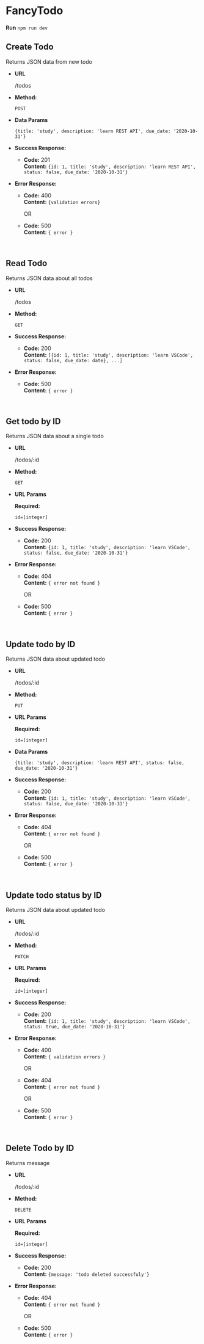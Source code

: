 # FancyTodo

**Run**
`npm run dev`

**Create Todo**
----
  Returns JSON data from new todo

* **URL**

  /todos

* **Method:**

  `POST`

* **Data Params**

  `{title: 'study', description: 'learn REST API', due_date: '2020-10-31'}`

* **Success Response:**

  * **Code:** 201 <br />
    **Content:** `{id: 1, title: 'study', description: 'learn REST API', status: false, due_date: '2020-10-31'}`
 
* **Error Response:**
  * **Code:** 400 <br />
    **Content:** `{validation errors}`

    OR

  * **Code:** 500 <br />
    **Content:** `{ error }`

<br />

**Read Todo**
----
  Returns JSON data about all todos

* **URL**

  /todos

* **Method:**

  `GET`

* **Success Response:**

  * **Code:** 200 <br />
    **Content:** `[{id: 1, title: 'study', description: 'learn VSCode', status: false, due_date: date}, ...]`
 
* **Error Response:**

  * **Code:** 500 <br />
    **Content:** `{ error }`
    
<br />

**Get todo by ID**
----
  Returns JSON data about a single todo

* **URL**

  /todos/:id

* **Method:**

  `GET`
  
*  **URL Params**

   **Required:**
 
   `id=[integer]`

* **Success Response:**

  * **Code:** 200 <br />
    **Content:** `{id: 1, title: 'study', description: 'learn VSCode', status: false, due_date: '2020-10-31'}`
 
* **Error Response:**

  * **Code:** 404 <br />
    **Content:** `{ error not found }`

    OR

  * **Code:** 500 <br />
    **Content:** `{ error }`

<br />

**Update todo by ID**
----
  Returns JSON data about updated todo

* **URL**

  /todos/:id

* **Method:**

  `PUT`
  
*  **URL Params**

   **Required:**
 
   `id=[integer]`
  
* **Data Params**

  `{title: 'study', description: 'learn REST API', status: false, due_date: '2020-10-31'}`

* **Success Response:**

  * **Code:** 200 <br />
    **Content:** `{id: 1, title: 'study', description: 'learn VSCode', status: false, due_date: '2020-10-31'}`
 
* **Error Response:**

  * **Code:** 404 <br />
    **Content:** `{ error not found }`

    OR

  * **Code:** 500 <br />
    **Content:** `{ error }`  

<br />

**Update todo status by ID**
----
  Returns JSON data about updated todo

* **URL**

  /todos/:id

* **Method:**

  `PATCH`
  
*  **URL Params**

   **Required:**
 
   `id=[integer]`

* **Success Response:**

  * **Code:** 200 <br />
    **Content:** `{id: 1, title: 'study', description: 'learn VSCode', status: true, due_date: '2020-10-31'}`
 
* **Error Response:**

  * **Code:** 400 <br />
    **Content:** `{ validation errors }`

    OR

  * **Code:** 404 <br />
    **Content:** `{ error not found }`

    OR

  * **Code:** 500 <br />
    **Content:** `{ error }`  

<br />

**Delete Todo by ID**
----
  Returns message

* **URL**

  /todos/:id

* **Method:**

  `DELETE`

*  **URL Params**

   **Required:**
 
   `id=[integer]`

* **Success Response:**

  * **Code:** 200 <br />
    **Content:** `{message: 'todo deleted successfuly'}`
 
* **Error Response:**

  * **Code:** 404 <br />
    **Content:** `{ error not found }`

    OR

  * **Code:** 500 <br />
    **Content:** `{ error }`  